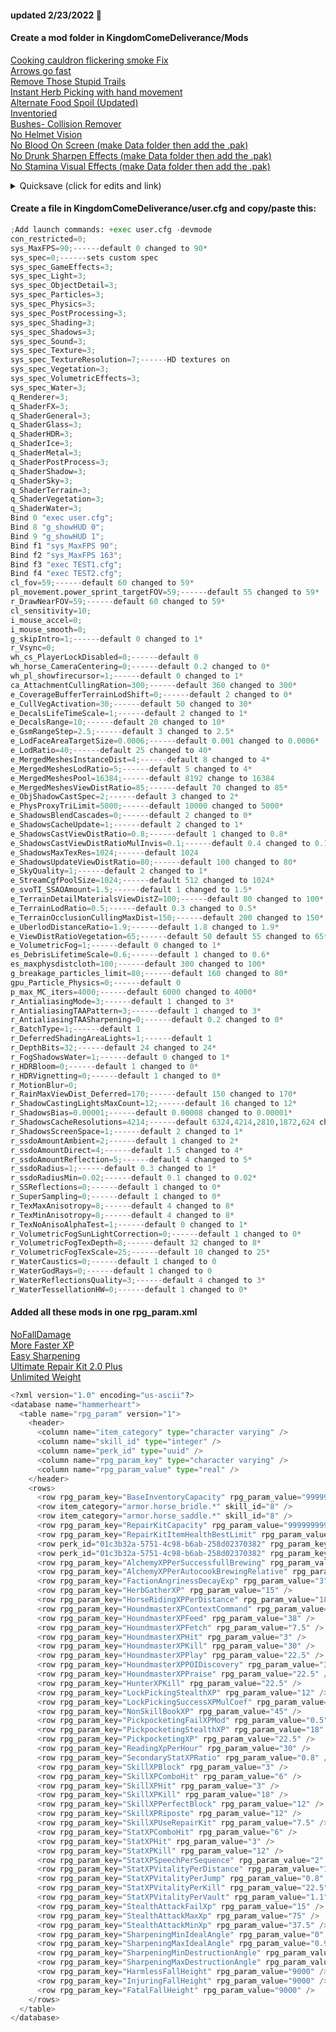 
#### updated 2/23/2022 :ramen:

#### Create a mod folder in KingdomComeDeliverance/Mods

[Cooking cauldron flickering smoke Fix](https://www.nexusmods.com/kingdomcomedeliverance/mods/1177)
<br>
[Arrows go fast](https://www.nexusmods.com/kingdomcomedeliverance/mods/1240)
<br>
[Remove Those Stupid Trails](https://www.nexusmods.com/kingdomcomedeliverance/mods/7)
<br>
[Instant Herb Picking with hand movement](https://www.nexusmods.com/kingdomcomedeliverance/mods/367)
<br>
[Alternate Food Spoil (Updated)](https://www.nexusmods.com/kingdomcomedeliverance/mods/1065)
<br>
[Inventoried](https://www.nexusmods.com/kingdomcomedeliverance/mods/797)
<br>
[Bushes- Collision Remover](https://www.nexusmods.com/kingdomcomedeliverance/mods/591)
<br>
[No Helmet Vision](https://www.nexusmods.com/kingdomcomedeliverance/mods/28)
<br>
[No Blood On Screen (make Data folder then add the .pak)](https://www.nexusmods.com/kingdomcomedeliverance/mods/58)
<br>
[No Drunk Sharpen Effects (make Data folder then add the .pak)](https://www.nexusmods.com/kingdomcomedeliverance/mods/105)
<br>
[No Stamina Visual Effects (make Data folder then add the .pak)](https://www.nexusmods.com/kingdomcomedeliverance/mods/10)
<br>
<details><summary>Quicksave (click for edits and link)</summary>
<p>

[Quicksave](https://www.nexusmods.com/kingdomcomedeliverance/mods/1282)

#### replace defaultprofile.xml and edit lines in Quicksave\Data\Data.pak\Libs\Config\defaultprofile.xml

```python
updated to latest KingdomComeDeliverance\Data\patch\ipl_patch_010800.pak\libs\config\defaultprofile.xml
then added:
<action consoleCmd="1" keyboard="f5" name="quicksave" onPress="1" />
under <actionmap name="default" version="22">

also had to add:
<action name="call_horse" onPress="1" onRelease="1"
<action name="horse_dismount" onPress="1" onRelease="1"
the onRelease="1" part after those to fix getting off a horse...
```
</p>
</details>

#### Create a file in KingdomComeDeliverance/user.cfg and copy/paste this:

```python
;Add launch commands: +exec user.cfg -devmode
con_restricted=0;
sys_MaxFPS=90;------default 0 changed to 90*
sys_spec=0;------sets custom spec
sys_spec_GameEffects=3;
sys_spec_Light=3;
sys_spec_ObjectDetail=3;
sys_spec_Particles=3;
sys_spec_Physics=3;
sys_spec_PostProcessing=3;
sys_spec_Shading=3;
sys_spec_Shadows=3;
sys_spec_Sound=3;
sys_spec_Texture=3;
sys_spec_TextureResolution=7;------HD textures on
sys_spec_Vegetation=3;
sys_spec_VolumetricEffects=3;
sys_spec_Water=3;
q_Renderer=3;
q_ShaderFX=3;
q_ShaderGeneral=3;
q_ShaderGlass=3;
q_ShaderHDR=3;
q_ShaderIce=3;
q_ShaderMetal=3;
q_ShaderPostProcess=3;
q_ShaderShadow=3;
q_ShaderSky=3;
q_ShaderTerrain=3;
q_ShaderVegetation=3;
q_ShaderWater=3;
Bind 0 "exec user.cfg";
Bind 8 "g_showHUD 0";
Bind 9 "g_showHUD 1";
Bind f1 "sys_MaxFPS 90";
Bind f2 "sys_MaxFPS 163";
Bind f3 "exec TEST1.cfg";
Bind f4 "exec TEST2.cfg";
cl_fov=59;------default 60 changed to 59*
pl_movement.power_sprint_targetFOV=59;------default 55 changed to 59*
r_DrawNearFOV=59;------default 60 changed to 59*
cl_sensitivity=10;
i_mouse_accel=0;
i_mouse_smooth=0;
g_skipIntro=1;------default 0 changed to 1*
r_Vsync=0;
wh_cs_PlayerLockDisabled=0;------default 0
wh_horse_CameraCentering=0;------default 0.2 changed to 0*
wh_pl_showfirecursor=1;------default 0 changed to 1*
ca_AttachmentCullingRation=300;------default 360 changed to 300*
e_CoverageBufferTerrainLodShift=0;------default 2 changed to 0*
e_CullVegActivation=30;------default 50 changed to 30*
e_DecalsLifeTimeScale=1;------default 2 changed to 1*
e_DecalsRange=10;------default 20 changed to 10*
e_GsmRangeStep=2.5;------default 3 changed to 2.5*
e_LodFaceAreaTargetSize=0.0006;------default 0.001 changed to 0.0006*
e_LodRatio=40;------default 25 changed to 40*
e_MergedMeshesInstanceDist=4;------default 8 changed to 4*
e_MergedMeshesLodRatio=5;------default 5 changed to 4*
e_MergedMeshesPool=16384;------default 8192 change to 16384
e_MergedMeshesViewDistRatio=85;------default 70 changed to 85*
e_ObjShadowCastSpec=2;------default 3 changed to 2*
e_PhysProxyTriLimit=5000;------default 10000 changed to 5000*
e_ShadowsBlendCascades=0;------default 2 changed to 0*
e_ShadowsCacheUpdate=1;------default 2 changed to 1*
e_ShadowsCastViewDistRatio=0.8;------default 1 changed to 0.8*
e_ShadowsCastViewDistRatioMulInvis=0.1;------default 0.4 changed to 0.1*
e_ShadowsMaxTexRes=1024;------default 1024
e_ShadowsUpdateViewDistRatio=80;------default 100 changed to 80*
e_SkyQuality=1;------default 2 changed to 1*
e_StreamCgfPoolSize=1024;------default 512 changed to 1024*
e_svoTI_SSAOAmount=1.5;------default 1 changed to 1.5*
e_TerrainDetailMaterialsViewDistZ=100;------default 80 changed to 100*
e_TerrainLodRatio=0.5;------default 0.3 changed to 0.5*
e_TerrainOcclusionCullingMaxDist=150;------default 200 changed to 150*
e_UberlodDistanceRatio=1.9;------default 1.8 changed to 1.9*
e_ViewDistRatioVegetation=65;------default 50 default 55 changed to 65*
e_VolumetricFog=1;------default 0 changed to 1*
es_DebrisLifetimeScale=0.6;------default 1 changed to 0.6*
es_maxphysdistcloth=100;------default 300 changed to 100*
g_breakage_particles_limit=80;------default 160 changed to 80*
gpu_Particle_Physics=0;------default 0
p_max_MC_iters=4000;------default 6000 changed to 4000*
r_AntialiasingMode=3;------default 1 changed to 3*
r_AntialiasingTAAPattern=3;------default 1 changed to 3*
r_AntialiasingTAASharpening=0;------default 0.2 changed to 0*
r_BatchType=1;------default 1
r_DeferredShadingAreaLights=1;------default 1
r_DepthBits=32;------default 24 changed to 24*
r_FogShadowsWater=1;------default 0 changed to 1*
r_HDRBloom=0;------default 1 changed to 0*
r_HDRVignetting=0;------default 1 changed to 0*
r_MotionBlur=0;
r_RainMaxViewDist_Deferred=170;------default 150 changed to 170*
r_ShadowCastingLightsMaxCount=12;------default 16 changed to 12*
r_ShadowsBias=0.00001;------default 0.00008 changed to 0.00001*
r_ShadowsCacheResolutions=4214;------default 6324,4214,2810,1872,624 changed to 4214*
r_ShadowsScreenSpace=1;------default 2 changed to 1*
r_ssdoAmountAmbient=2;------default 1 changed to 2*
r_ssdoAmountDirect=4;------default 1.5 changed to 4*
r_ssdoAmountReflection=5;------default 4 changed to 5*
r_ssdoRadius=1;------default 0.3 changed to 1*
r_ssdoRadiusMin=0.02;------default 0.1 changed to 0.02*
r_SSReflections=0;------default 1 changed to 0*
r_SuperSampling=0;------default 1 changed to 0*
r_TexMaxAnisotropy=8;------default 4 changed to 8*
r_TexMinAnisotropy=8;------default 4 changed to 8*
r_TexNoAnisoAlphaTest=1;------default 0 changed to 1*
r_VolumetricFogSunLightCorrection=0;------default 1 changed to 0*
r_VolumetricFogTexDepth=8;------default 32 changed to 8*
r_VolumetricFogTexScale=25;------default 10 changed to 25*
r_WaterCaustics=0;------default 1 changed to 0
r_WaterGodRays=0;------default 1 changed to 0
r_WaterReflectionsQuality=3;------default 4 changed to 3*
r_WaterTessellationHW=0;------default 1 changed to 0*
```

#### Added all these mods in one rpg_param.xml

[NoFallDamage](https://www.nexusmods.com/kingdomcomedeliverance/mods/500)
<br>
[More Faster XP](https://www.nexusmods.com/kingdomcomedeliverance/mods/1129)
<br>
[Easy Sharpening](https://www.nexusmods.com/kingdomcomedeliverance/mods/336)
<br>
[Ultimate Repair Kit 2.0 Plus](https://www.nexusmods.com/kingdomcomedeliverance/mods/1292)
<br>
[Unlimited Weight](https://www.nexusmods.com/kingdomcomedeliverance/mods/12)

```python
<?xml version="1.0" encoding="us-ascii"?>
<database name="hammerheart">
  <table name="rpg_param" version="1">
    <header>
      <column name="item_category" type="character varying" />
      <column name="skill_id" type="integer" />
      <column name="perk_id" type="uuid" />
      <column name="rpg_param_key" type="character varying" />
      <column name="rpg_param_value" type="real" />
    </header>
    <rows>
      <row rpg_param_key="BaseInventoryCapacity" rpg_param_value="999999999" />
      <row item_category="armor.horse_bridle.*" skill_id="8" />
      <row item_category="armor.horse_saddle.*" skill_id="8" />
      <row rpg_param_key="RepairKitCapacity" rpg_param_value="999999999" />
      <row rpg_param_key="RepairKitItemHealthBestLimit" rpg_param_value="0" />
      <row perk_id="01c3b32a-5751-4c98-b6ab-258d02370382" rpg_param_key="RepairKitCapacity" rpg_param_value="999999999" />
      <row perk_id="01c3b32a-5751-4c98-b6ab-258d02370382" rpg_param_key="RepairKitItemHealthBestLimit" rpg_param_value="0" />
      <row rpg_param_key="AlchemyXPPerSuccessfullBrewing" rpg_param_value="60" />
      <row rpg_param_key="AlchemyXPPerAutocookBrewingRelative" rpg_param_value="0.2" />
      <row rpg_param_key="FactionAngrinessDecayExp" rpg_param_value="3" />
      <row rpg_param_key="HerbGatherXP" rpg_param_value="15" />
      <row rpg_param_key="HorseRidingXPPerDistance" rpg_param_value="18.8" />
      <row rpg_param_key="HoundmasterXPContextCommand" rpg_param_value="3" />
      <row rpg_param_key="HoundmasterXPFeed" rpg_param_value="38" />
      <row rpg_param_key="HoundmasterXPFetch" rpg_param_value="7.5" />
      <row rpg_param_key="HoundmasterXPHit" rpg_param_value="3" />
      <row rpg_param_key="HoundmasterXPKill" rpg_param_value="30" />
      <row rpg_param_key="HoundmasterXPPlay" rpg_param_value="22.5" />
      <row rpg_param_key="HoundmasterXPPOIDiscovery" rpg_param_value="30" />
      <row rpg_param_key="HoundmasterXPPraise" rpg_param_value="22.5" />
      <row rpg_param_key="HunterXPKill" rpg_param_value="22.5" />
      <row rpg_param_key="LockPickingStealthXP" rpg_param_value="12" />
      <row rpg_param_key="LockPickingSuccessXPMulCoef" rpg_param_value="27" />
      <row rpg_param_key="NonSkillBookXP" rpg_param_value="45" />
      <row rpg_param_key="PickpocketingFailXPMod" rpg_param_value="0.5" />
      <row rpg_param_key="PickpocketingStealthXP" rpg_param_value="18" />
      <row rpg_param_key="PickpocketingXP" rpg_param_value="22.5" />
      <row rpg_param_key="ReadingXpPerHour" rpg_param_value="30" />
      <row rpg_param_key="SecondaryStatXPRatio" rpg_param_value="0.8" />
      <row rpg_param_key="SkillXPBlock" rpg_param_value="3" />
      <row rpg_param_key="SkillXPComboHit" rpg_param_value="6" />
      <row rpg_param_key="SkillXPHit" rpg_param_value="3" />
      <row rpg_param_key="SkillXPKill" rpg_param_value="18" />
      <row rpg_param_key="SkillXPPerfectBlock" rpg_param_value="12" />
      <row rpg_param_key="SkillXPRiposte" rpg_param_value="12" />
      <row rpg_param_key="SkillXPUseRepairKit" rpg_param_value="7.5" />
      <row rpg_param_key="StatXPComboHit" rpg_param_value="6" />
      <row rpg_param_key="StatXPHit" rpg_param_value="3" />
      <row rpg_param_key="StatXPKill" rpg_param_value="12" />
      <row rpg_param_key="StatXPSpeechPerSequence" rpg_param_value="2" />
      <row rpg_param_key="StatXPVitalityPerDistance" rpg_param_value="12" />
      <row rpg_param_key="StatXPVitalityPerJump" rpg_param_value="0.8" />
      <row rpg_param_key="StatXPVitalityPerKill" rpg_param_value="22.5" />
      <row rpg_param_key="StatXPVitalityPerVault" rpg_param_value="1.1" />
      <row rpg_param_key="StealthAttackFailXp" rpg_param_value="15" />
      <row rpg_param_key="StealthAttackMaxXp" rpg_param_value="75" />
      <row rpg_param_key="StealthAttackMinXp" rpg_param_value="37.5" />
      <row rpg_param_key="SharpeningMinIdealAngle" rpg_param_value="0" />
      <row rpg_param_key="SharpeningMaxIdealAngle" rpg_param_value="0.98" />
      <row rpg_param_key="SharpeningMinDestructionAngle" rpg_param_value="0.99" />
      <row rpg_param_key="SharpeningMaxDestructionAngle" rpg_param_value="1" />
      <row rpg_param_key="HarmlessFallHeight" rpg_param_value="9000" />
      <row rpg_param_key="InjuringFallHeight" rpg_param_value="9000" />
      <row rpg_param_key="FatalFallHeight" rpg_param_value="9000" />
    </rows>
  </table>
</database>
```
